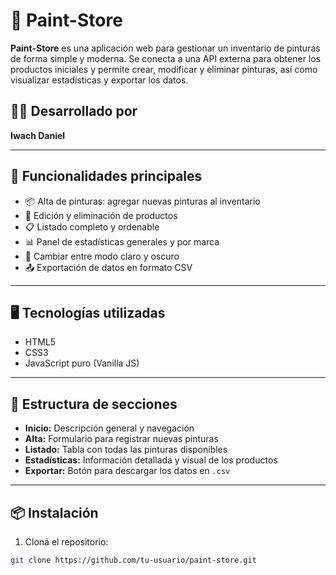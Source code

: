 # 🎨 Paint-Store

**Paint-Store** es una aplicación web para gestionar un inventario de pinturas de forma simple y moderna. Se conecta a una API externa para obtener los productos iniciales y permite crear, modificar y eliminar pinturas, así como visualizar estadísticas y exportar los datos.

## 🧑‍💻 Desarrollado por

**Iwach Daniel**

---

## 🚀 Funcionalidades principales

- 📦 Alta de pinturas: agregar nuevas pinturas al inventario
- 📝 Edición y eliminación de productos
- 📋 Listado completo y ordenable
- 📊 Panel de estadísticas generales y por marca
- 🌙 Cambiar entre modo claro y oscuro
- 📤 Exportación de datos en formato CSV

---

## 🖥️ Tecnologías utilizadas

- HTML5
- CSS3
- JavaScript puro (Vanilla JS)

---

## 📂 Estructura de secciones

- **Inicio:** Descripción general y navegación
- **Alta:** Formulario para registrar nuevas pinturas
- **Listado:** Tabla con todas las pinturas disponibles
- **Estadísticas:** Información detallada y visual de los productos
- **Exportar:** Botón para descargar los datos en `.csv`

---


## 📦 Instalación

1. Cloná el repositorio:

```bash
git clone https://github.com/tu-usuario/paint-store.git
